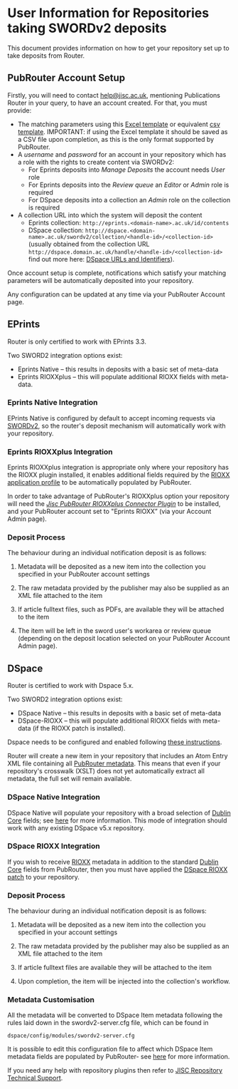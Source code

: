 # User Information for Repositories taking SWORDv2 deposits

This document provides information on how to get your repository set up to take deposits from Router.

## PubRouter Account Setup

Firstly, you will need to contact [help@jisc.ac.uk](mailto:help@jisc.ac.uk?subject=PubRouter%20-%20account%20creation%20(institution)), mentioning Publications Router in your query, to have an account created. For that, you must provide:

* The matching parameters using this [Excel template](https://pubrouter.jisc.ac.uk/static/csvtemplate_router_matching_params_XLS_FORMAT.xlsx) or equivalent [csv template](https://pubrouter.jisc.ac.uk/static/csvtemplate.csv). IMPORTANT: if using the Excel template it should be saved as a CSV file upon completion, as this is the only format supported by PubRouter. 
* A *username* and *password* for an account in your repository which has a role with the rights to create content via SWORDv2:
   * For Eprints deposits into *Manage Deposits* the account needs *User* role
   * For Eprints deposits into the *Review queue* an *Editor* or *Admin* role is required
   * For DSpace deposits into a collection an *Admin* role on the collection is required
* A collection URL into which the system will deposit the content
   * Eprints collection: `http://eprints.<domain-name>.ac.uk/id/contents`
   * DSpace collection: `http://dspace.<domain-name>.ac.uk/swordv2/collection/<handle-id>/<collection-id>` (usually obtained from the collection URL `http://dspace.domain.ac.uk/handle/<handle-id>/<collection-id>` find out more here: [DSpace URLs and Identifiers](https://wiki.duraspace.org/display/DSDOC5x/Functional+Overview#FunctionalOverview-PersistentURLsandIdentifiers)).

Once account setup is complete, notifications which satisfy your matching parameters will be automatically deposited into your repository.

Any configuration can be updated at any time via your PubRouter Account page.

## EPrints

Router is only certified to work with EPrints 3.3. 

Two SWORD2 integration options exist:

* Eprints Native – this results in deposits with a basic set of meta-data
* Eprints RIOXXplus – this will populate additional RIOXX fields with meta-data.

### Eprints Native Integration

EPrints Native is configured by default to accept incoming requests via [SWORDv2](https://wiki.eprints.org/w/SWORD_2.0), so the router's deposit mechanism will automatically work with your repository.

### Eprints RIOXXplus Integration

Eprints RIOXXplus integration is appropriate only where your repository has the RIOXX plugin installed, it enables additional fields required by the [RIOXX application profile](http://rioxx.net/v2-0-final/) to be automatically populated by PubRouter.

In order to take advantage of PubRouter's RIOXXplus option your repository will need the [*Jisc PubRouter RIOXXplus Connector Plugin*](http://wiki.eprints.org/w/Jisc_Publications_Router) to be installed, and your PubRouter account set to "Eprints RIOXX” (via your Account Admin page).

### Deposit Process

The behaviour during an individual notification deposit is as follows:

1. Metadata will be deposited as a new item into the collection you specified in your PubRouter account settings

2. The raw metadata provided by the publisher may also be supplied as an XML file attached to the item

3. If article fulltext files, such as PDFs, are available they will be attached to the item

4. The item will be left in the sword user's workarea or review queue (depending on the deposit location selected on your PubRouter Account Admin page).

## DSpace

Router is certified to work with Dspace 5.x.

Two SWORD2 integration options exist:

* DSpace Native – this results in deposits with a basic set of meta-data
* DSpace-RIOXX – this will populate additional RIOXX fields with meta-data (if the RIOXX patch is installed).

Dspace needs to be configured and enabled following [these instructions](https://wiki.duraspace.org/display/DSDOC5x/SWORDv2+Server).

Router will create a new item in your repository that includes an Atom Entry XML file containing all [PubRouter metadata](./).  This means that even if your repository's crosswalk (XSLT) does not yet automatically extract all metadata, the full set will remain available.

### DSpace Native Integration
DSpace Native will populate your repository with a broad selection of [Dublin Core](http://dublincore.org/documents/dcmi-terms/) fields; see [here](https://wiki.duraspace.org/display/DSDOC5x/Metadata+and+Bitstream+Format+Registries) for more information.  This mode of integration should work with any existing DSpace v5.x repository.

### DSpace RIOXX Integration
If you wish to receive [RIOXX](http://rioxx.net/v2-0-final/) metadata in addition to the standard [Dublin Core](http://dublincore.org/documents/dcmi-terms/) fields from PubRouter, then you must have applied the [DSpace RIOXX patch](https://github.com/atmire/RIOXX) to your repository.

### Deposit Process

The behaviour during an individual notification deposit is as follows:

1. Metadata will be deposited as a new item into the collection you specified in your account settings

2. The raw metadata provided by the publisher may also be supplied as an XML file attached to the item

3. If article fulltext files are available they will be attached to the item

4. Upon completion, the item will be injected into the collection's workflow.
 
### Metadata Customisation

All the metadata will be converted to DSpace Item metadata following the rules laid down in the swordv2-server.cfg file, which
can be found in

    dspace/config/modules/swordv2-server.cfg
    
It is possible to edit this configuration file to affect which DSpace Item metadata fields are populated by PubRouter- see [here](https://wiki.duraspace.org/display/DSDOC5x/Metadata+and+Bitstream+Format+Registries) for more information.


If you need any help with repository plugins then refer to [JISC Repository Technical Support](https://www.jisc.ac.uk/repository-technical-support).
